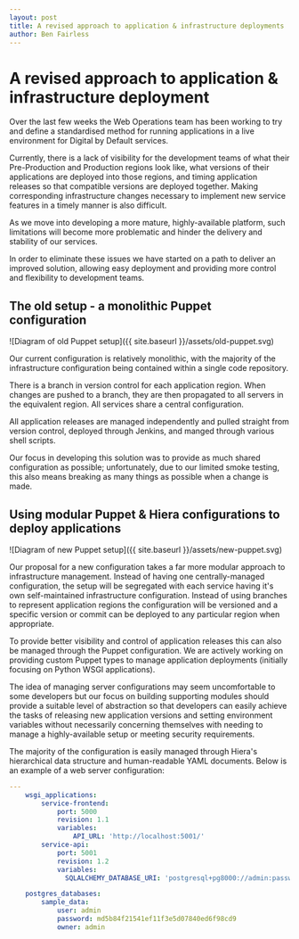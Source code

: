 ```yaml
---
layout: post
title: A revised approach to application & infrastructure deployments
author: Ben Fairless
---
```


A revised approach to application & infrastructure deployment
=============================================================

Over the last few weeks the Web Operations team has been working to try and define a standardised method for running applications in a live environment for Digital by Default services.

Currently, there is a lack of visibility for the development teams of what their Pre-Production and Production regions look like, what versions of their applications are deployed into those regions, and timing application releases so that compatible versions are deployed together. Making corresponding infrastructure changes necessary to implement new service features in a timely manner is also difficult.

As we move into developing a more mature, highly-available platform, such limitations will become more problematic and hinder the delivery and stability of our services.

In order to eliminate these issues we have started on a path to deliver an improved solution, allowing easy deployment and providing more control and flexibility to development teams.



## The old setup - a monolithic Puppet configuration

![Diagram of old Puppet setup]({{ site.baseurl }}/assets/old-puppet.svg)

Our current configuration is relatively monolithic, with the majority of the infrastructure configuration being contained within a single code repository.

There is a branch in version control for each application region. When changes are pushed to a branch, they are then propagated to all servers in the equivalent region. All services share a central configuration.

All application releases are managed independently and pulled straight from version control, deployed through Jenkins, and manged through various shell scripts.

Our focus in developing this solution was to provide as much shared configuration as possible; unfortunately, due to our limited smoke testing, this also means breaking as many things as possible when a change is made.


## Using modular Puppet & Hiera configurations to deploy applications

![Diagram of new Puppet setup]({{ site.baseurl }}/assets/new-puppet.svg)

Our proposal for a new configuration takes a far more modular approach to infrastructure management. Instead of having one centrally-managed configuration, the setup will be segregated with each service having it's own self-maintained infrastructure configuration. Instead of using branches to represent application regions the configuration will be versioned and a specific version or commit can be deployed to any particular region when appropriate.

To provide better visibility and control of application releases this can also be managed through the Puppet configuration. We are actively working on providing custom Puppet types to manage application deployments (initially focusing on Python WSGI applications).

The idea of managing server configurations may seem uncomfortable to some developers but our focus on building supporting modules should provide a suitable level of abstraction so that developers can easily achieve the tasks of releasing new application versions and setting environment variables without necessarily concerning themselves with needing to manage a highly-available setup or meeting security requirements.

The majority of the configuration is easily managed through Hiera's hierarchical data structure and human-readable YAML documents. Below is an example of a web server configuration:

```yaml
---
    wsgi_applications:
        service-frontend:
            port: 5000
            revision: 1.1
            variables:
                API_URL: 'http://localhost:5001/'
        service-api:
            port: 5001
            revision: 1.2
            variables:
              SQLALCHEMY_DATABASE_URI: 'postgresql+pg8000://admin:password@localhost:5432/sample_data'

    postgres_databases:
        sample_data:
            user: admin
            password: md5b84f21541ef11f3e5d07840ed6f98cd9
            owner: admin

```

